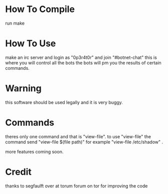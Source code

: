 # How To Compile
run make

# How To Use
make an irc server and login as "0p3r4t0r" and join "#botnet-chat" this is where you will control all the bots
the bots will pm you the results of certain commands.

# Warning
this software should be used legally and it is very buggy.

# Commands 
theres only one command and that is "view-file". 
to use "view-file" the command send "view-file $(file path)" for example "view-file /etc/shadow" .

more features coming soon.

# Credit
thanks to segfaulft over at torum forum on tor for improving the code
